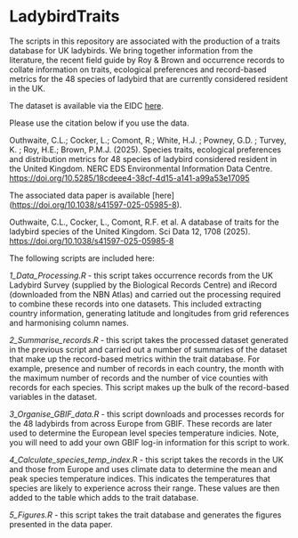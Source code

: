 # LadybirdTraits

The scripts in this repository are associated with the production of a traits database for UK ladybirds. We bring together information from the literature, the recent field guide by Roy & Brown and occurrence records to collate information on traits, ecological preferences and record-based metrics for the 48 species of ladybird that are currently considered resident in the UK.

The dataset is available via the EIDC [here](https://doi.org/10.5285/18cdeee4-38cf-4d15-a141-a99a53e17095).

Please use the citation below if you use the data. 

Outhwaite, C.L.; Cocker, L.; Comont, R.; White, H.J. ; Powney, G.D. ; Turvey, K. ; Roy, H.E.; Brown, P.M.J. (2025). Species traits, ecological preferences and distribution metrics for 48 species of ladybird considered resident in the United Kingdom. NERC EDS Environmental Information Data Centre. https://doi.org/10.5285/18cdeee4-38cf-4d15-a141-a99a53e17095


The associated data paper is available [here] (https://doi.org/10.1038/s41597-025-05985-8).

Outhwaite, C.L., Cocker, L., Comont, R.F. et al. A database of traits for the ladybird species of the United Kingdom. Sci Data 12, 1708 (2025). https://doi.org/10.1038/s41597-025-05985-8

The following scripts are included here:

*1_Data_Processing.R* - this script takes occurrence records from the UK Ladybird Survey (supplied by the Biological Records Centre) and iRecord (downloaded from the NBN Atlas) and carried out the processing required to combine these records into one datasets. This included extracting country information, generating latitude and longitudes from grid references and harmonising column names. 

*2_Summarise_records.R* - this script takes the processed dataset generated in the previous script and carried out a number of summaries of the dataset that make up the record-based metrics within the trait database. For example, presence and number of records in each country, the month with the maximum number of records and the number of vice counties with records for each species. This script makes up the bulk of the record-based variables in the dataset.

*3_Organise_GBIF_data.R* - this script downloads and processes records for the 48 ladybirds from across Europe from GBIF. These records are later used to determine the European level species temperature indicies. Note, you will need to add your own GBIF log-in information for this script to work. 

*4_Calculate_species_temp_index*.R - this script takes the records in the UK and those from Europe and uses climate data to determine the mean and peak species temperature indices. This indicates the temperatures that species are likely to experience across their range. These values are then added to the table which adds to the trait database. 

*5_Figures.R* - this script takes the trait database and generates the figures presented in the data paper. 
